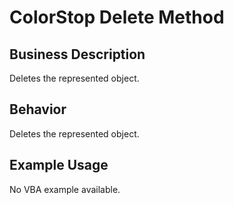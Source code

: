# ColorStop Delete Method

## Business Description
Deletes the represented object.

## Behavior
Deletes the represented object.

## Example Usage
No VBA example available.